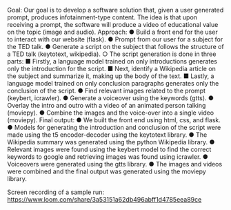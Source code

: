 Goal: Our goal is to develop a software solution that, given a user generated prompt,
produces infotainment-type content. The idea is that upon receiving a prompt, the
software will produce a video of educational value on the topic (image and audio).
Approach:
● Build a front end for the user to interact with our website (flask).
● Prompt from our user for a subject for the TED talk.
● Generate a script on the subject that follows the structure of a TED talk
(keytotext, wikipedia).
○ The script generation is done in three parts:
■ Firstly, a language model trained on only introductions generates
only the introduction for the script.
■ Next, identify a Wikipedia article on the subject and summarize it,
making up the body of the text.
■ Lastly, a language model trained on only conclusion paragraphs
generates only the conclusion of the script.
● Find relevant images related to the prompt (keybert, icrawler).
● Generate a voiceover using the keywords (gtts).
● Overlay the intro and outro with a video of an animated person talking (moviepy).
● Combine the images and the voice-over into a single video (moviepy).
Final output:
● We built the front end using html, css, and flask.
● Models for generating the introduction and conclusion of the script were made
using the t5 encoder-decoder using the keytotext library.
● The Wikipedia summary was generated using the python Wikipedia library.
● Relevant images were found using the keybert model to find the correct
keywords to google and retrieving images was found using icrawler.
● Voiceovers were generated using the gtts library.
● The images and videos were combined and the final output was generated using
the moviepy library.

Screen recording of a sample run:
https://www.loom.com/share/3a53151a62db496abff1d4785eea89ce

